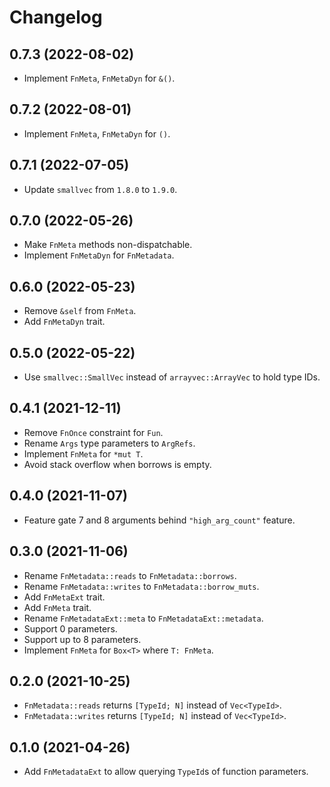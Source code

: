 # Changelog

## 0.7.3 (2022-08-02)

* Implement `FnMeta`, `FnMetaDyn` for `&()`.

## 0.7.2 (2022-08-01)

* Implement `FnMeta`, `FnMetaDyn` for `()`.

## 0.7.1 (2022-07-05)

* Update `smallvec` from `1.8.0` to `1.9.0`.

## 0.7.0 (2022-05-26)

* Make `FnMeta` methods non-dispatchable.
* Implement `FnMetaDyn` for `FnMetadata`.

## 0.6.0 (2022-05-23)

* Remove `&self` from `FnMeta`.
* Add `FnMetaDyn` trait.

## 0.5.0 (2022-05-22)

* Use `smallvec::SmallVec` instead of `arrayvec::ArrayVec` to hold type IDs.

## 0.4.1 (2021-12-11)

* Remove `FnOnce` constraint for `Fun`.
* Rename `Args` type parameters to `ArgRefs`.
* Implement `FnMeta` for `*mut T`.
* Avoid stack overflow when borrows is empty.

## 0.4.0 (2021-11-07)

* Feature gate 7 and 8 arguments behind `"high_arg_count"` feature.

## 0.3.0 (2021-11-06)

* Rename `FnMetadata::reads` to `FnMetadata::borrows`.
* Rename `FnMetadata::writes` to `FnMetadata::borrow_muts`.
* Add `FnMetaExt` trait.
* Add `FnMeta` trait.
* Rename `FnMetadataExt::meta` to `FnMetadataExt::metadata`.
* Support 0 parameters.
* Support up to 8 parameters.
* Implement `FnMeta` for `Box<T>` where `T: FnMeta`.

## 0.2.0 (2021-10-25)

* `FnMetadata::reads` returns `[TypeId; N]` instead of `Vec<TypeId>`.
* `FnMetadata::writes` returns `[TypeId; N]` instead of `Vec<TypeId>`.

## 0.1.0 (2021-04-26)

* Add `FnMetadataExt` to allow querying `TypeId`s of function parameters.
